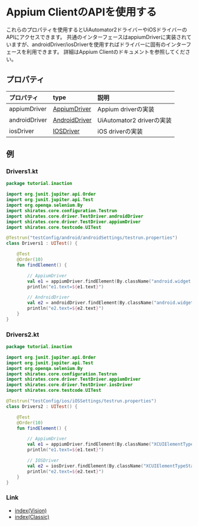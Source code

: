 # Appium ClientのAPIを使用する

これらのプロパティを使用するとUiAutomator2ドライバーやiOSドライバーのAPIにアクセスできます。
共通のインターフェースはappiumDriverに実装されていますが、androidDriver/iosDriverを使用すればドライバーに固有のインターフェースを利用できます。
詳細はAppium Clientのドキュメントを参照してください。

## プロパティ

| プロパティ         | type                                                                                                                      | 説明                     |
|:--------------|:--------------------------------------------------------------------------------------------------------------------------|:-----------------------|
| appiumDriver  | [AppiumDriver](https://www.javadoc.io/doc/io.appium/java-client/latest/io/appium/java_client/AppiumDriver.html)           | Appium driverの実装       |
| androidDriver | [AndroidDriver](https://www.javadoc.io/doc/io.appium/java-client/latest/io/appium/java_client/android/AndroidDriver.html) | UiAutomator2 driverの実装 |
| iosDriver     | [IOSDriver](https://www.javadoc.io/doc/io.appium/java-client/latest/io/appium/java_client/ios/IOSDriver.html)             | iOS driverの実装          |

## 例

### Drivers1.kt

```kotlin
package tutorial.inaction

import org.junit.jupiter.api.Order
import org.junit.jupiter.api.Test
import org.openqa.selenium.By
import shirates.core.configuration.Testrun
import shirates.core.driver.TestDriver.androidDriver
import shirates.core.driver.TestDriver.appiumDriver
import shirates.core.testcode.UITest

@Testrun("testConfig/android/androidSettings/testrun.properties")
class Drivers1 : UITest() {

    @Test
    @Order(10)
    fun findElement() {

        // AppiumDriver
        val e1 = appiumDriver.findElement(By.className("android.widget.TextView"))
        println("e1.text=${e1.text}")

        // AndroidDriver
        val e2 = androidDriver.findElement(By.className("android.widget.TextView"))
        println("e2.text=${e2.text}")
    }
}
```

### Drivers2.kt

```kotlin
package tutorial.inaction

import org.junit.jupiter.api.Order
import org.junit.jupiter.api.Test
import org.openqa.selenium.By
import shirates.core.configuration.Testrun
import shirates.core.driver.TestDriver.appiumDriver
import shirates.core.driver.TestDriver.iosDriver
import shirates.core.testcode.UITest

@Testrun("testConfig/ios/iOSSettings/testrun.properties")
class Drivers2 : UITest() {

    @Test
    @Order(10)
    fun findElement() {

        // AppiumDriver
        val e1 = appiumDriver.findElement(By.className("XCUIElementTypeStaticText"))
        println("e1.text=${e1.text}")

        // IOSDriver
        val e2 = iosDriver.findElement(By.className("XCUIElementTypeStaticText"))
        println("e2.text=${e2.text}")
    }
}
```

### Link

- [index(Vision)](../../index_ja.md)
- [index(Classic)](../../classic/index_ja.md)

